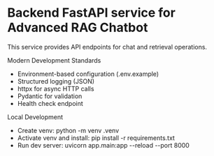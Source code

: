 # Backend FastAPI service for Advanced RAG Chatbot

This service provides API endpoints for chat and retrieval operations.

Modern Development Standards
- Environment-based configuration (.env.example)
- Structured logging (JSON)
- httpx for async HTTP calls
- Pydantic for validation
- Health check endpoint

Local Development
- Create venv: python -m venv .venv
- Activate venv and install: pip install -r requirements.txt
- Run dev server: uvicorn app.main:app --reload --port 8000

